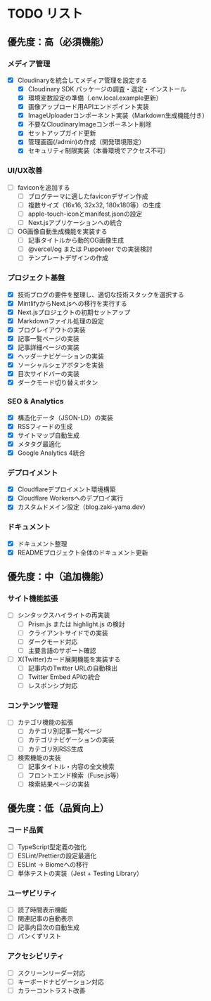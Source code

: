 # TODO リスト

## 優先度：高（必須機能）

### メディア管理
- [x] Cloudinaryを統合してメディア管理を設定する
  - [x] Cloudinary SDK パッケージの調査・選定・インストール
  - [x] 環境変数設定の準備（.env.local.example更新）
  - [x] 画像アップロード用APIエンドポイント実装
  - [x] ImageUploaderコンポーネント実装（Markdown生成機能付き）
  - [x] 不要なCloudinaryImageコンポーネント削除
  - [x] セットアップガイド更新
  - [x] 管理画面(/admin)の作成（開発環境限定）
  - [x] セキュリティ制限実装（本番環境でアクセス不可）

### UI/UX改善
- [ ] faviconを追加する
  - [ ] ブログテーマに適したfaviconデザイン作成
  - [ ] 複数サイズ（16x16, 32x32, 180x180等）の生成
  - [ ] apple-touch-iconとmanifest.jsonの設定
  - [ ] Next.jsアプリケーションへの統合

- [ ] OG画像自動生成機能を実装する
  - [ ] 記事タイトルから動的OG画像生成
  - [ ] @vercel/og または Puppeteer での実装検討
  - [ ] テンプレートデザインの作成

### プロジェクト基盤
- [x] 技術ブログの要件を整理し、適切な技術スタックを選択する
- [x] MintlifyからNext.jsへの移行を実行する
- [x] Next.jsプロジェクトの初期セットアップ
- [x] Markdownファイル処理の設定
- [x] ブログレイアウトの実装
- [x] 記事一覧ページの実装
- [x] 記事詳細ページの実装
- [x] ヘッダーナビゲーションの実装
- [x] ソーシャルシェアボタンを実装
- [x] 目次サイドバーの実装
- [x] ダークモード切り替えボタン

### SEO & Analytics
- [x] 構造化データ（JSON-LD）の実装
- [x] RSSフィードの生成
- [x] サイトマップ自動生成
- [x] メタタグ最適化
- [x] Google Analytics 4統合

### デプロイメント
- [x] Cloudflareデプロイメント環境構築
- [x] Cloudflare Workersへのデプロイ実行
- [x] カスタムドメイン設定（blog.zaki-yama.dev）

### ドキュメント
- [x] ドキュメント整理
- [x] READMEプロジェクト全体のドキュメント更新

## 優先度：中（追加機能）

### サイト機能拡張
- [ ] シンタックスハイライトの再実装
  - [ ] Prism.js または highlight.js の検討
  - [ ] クライアントサイドでの実装
  - [ ] ダークモード対応
  - [ ] 主要言語のサポート確認

- [ ] X(Twitter)カード展開機能を実装する
  - [ ] 記事内のTwitter URLの自動検出
  - [ ] Twitter Embed APIの統合
  - [ ] レスポンシブ対応

### コンテンツ管理
- [ ] カテゴリ機能の拡張
  - [ ] カテゴリ別記事一覧ページ
  - [ ] カテゴリナビゲーションの実装
  - [ ] カテゴリ別RSS生成

- [ ] 検索機能の実装
  - [ ] 記事タイトル・内容の全文検索
  - [ ] フロントエンド検索（Fuse.js等）
  - [ ] 検索結果ページの実装

## 優先度：低（品質向上）

### コード品質
- [ ] TypeScript型定義の強化
- [ ] ESLint/Prettierの設定最適化
- [ ] ESLint -> Biomeへの移行
- [ ] 単体テストの実装（Jest + Testing Library）

### ユーザビリティ
- [ ] 読了時間表示機能
- [ ] 関連記事の自動表示
- [ ] 記事内目次の自動生成
- [ ] パンくずリスト

### アクセシビリティ
- [ ] スクリーンリーダー対応
- [ ] キーボードナビゲーション対応
- [ ] カラーコントラスト改善